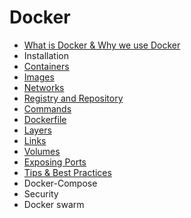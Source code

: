 # Docker

- [What is Docker & Why we use Docker](What_is_Docker_&_Why_we_use_Docker.md)
- Installation
- [Containers](containers.md)
- [Images](Images.md)
- [Networks](Network.md)
- [Registry and Repository](Registry_and_Repository.md)
- [Commands](Commands.md)
- [Dockerfile](Dockerfile.md)
- [Layers](Layers.md)
- [Links](Links.md)
- [Volumes](Volumes.md)
- [Exposing Ports](Exposing_Ports.md)
- [Tips & Best Practices](Tips-and-Best%20Practices.md)
- Docker-Compose
- Security
- Docker swarm
